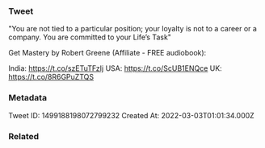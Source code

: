 ### Tweet
"You are not tied to a particular position; your loyalty is not to a career or a company. You are committed to your Life’s Task"

Get Mastery by Robert Greene (Affiliate - FREE audiobook):

India: https://t.co/szETuTFzIj
USA: https://t.co/ScUB1ENQce
UK: https://t.co/8R6GPuZTQS

### Metadata
Tweet ID: 1499188198072799232
Created At: 2022-03-03T01:01:34.000Z

### Related


